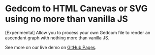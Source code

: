 # Gedcom to HTML Canevas or SVG using no more than vanilla JS

[Experimental] Allow you to process your own Gedcom file to render an ascendant graph with nothing more than vanilla JS.

See more on our live demo on [GitHub Pages](https://besstiolle.github.io/Gedcom_to_JS).
